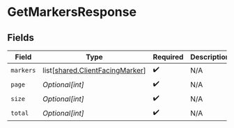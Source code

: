 # GetMarkersResponse


## Fields

| Field                                                                            | Type                                                                             | Required                                                                         | Description                                                                      |
| -------------------------------------------------------------------------------- | -------------------------------------------------------------------------------- | -------------------------------------------------------------------------------- | -------------------------------------------------------------------------------- |
| `markers`                                                                        | list[[shared.ClientFacingMarker](undefined/models/shared/clientfacingmarker.md)] | :heavy_check_mark:                                                               | N/A                                                                              |
| `page`                                                                           | *Optional[int]*                                                                  | :heavy_check_mark:                                                               | N/A                                                                              |
| `size`                                                                           | *Optional[int]*                                                                  | :heavy_check_mark:                                                               | N/A                                                                              |
| `total`                                                                          | *Optional[int]*                                                                  | :heavy_check_mark:                                                               | N/A                                                                              |